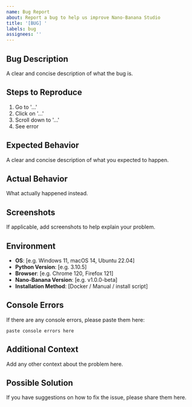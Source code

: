 ```yaml
---
name: Bug Report
about: Report a bug to help us improve Nano-Banana Studio
title: '[BUG] '
labels: bug
assignees: ''
---
```


## Bug Description
A clear and concise description of what the bug is.

## Steps to Reproduce
1. Go to '...'
2. Click on '...'
3. Scroll down to '...'
4. See error

## Expected Behavior
A clear and concise description of what you expected to happen.

## Actual Behavior
What actually happened instead.

## Screenshots
If applicable, add screenshots to help explain your problem.

## Environment
- **OS**: [e.g. Windows 11, macOS 14, Ubuntu 22.04]
- **Python Version**: [e.g. 3.10.5]
- **Browser**: [e.g. Chrome 120, Firefox 121]
- **Nano-Banana Version**: [e.g. v1.0.0-beta]
- **Installation Method**: [Docker / Manual / install script]

## Console Errors
If there are any console errors, please paste them here:
```
paste console errors here
```

## Additional Context
Add any other context about the problem here.

## Possible Solution
If you have suggestions on how to fix the issue, please share them here.
